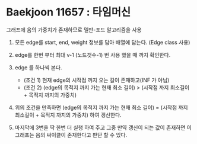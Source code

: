 # Baekjoon 11657 : 타임머신

그래프에 음의 가중치가 존재하므로 델만-포드 알고리즘을 사용

1. 모든 edge를 start, end, weight 정보를 담아 배열에 담는다. (Edge class 사용)

2. edge를 한번 부터 최대  v-1 (노드갯수-1) 번 사용 했을 때 까지 확인한다.

3. edge 를 하나씩 본다.
   - (조건 1) 현재 edge의 시작점 까지 오는 길이 존재하고(INF 가 아님) 
   - (조건 2) (edge의 목적지 까지 가는 현재 최소 길이) > (시작점 까지 최소길이 + 목적지 까지의 가중치)

4. 위의 조건을 만족하면 (edge의 목적지 까지 가는 현재 최소 길이) = (시작점 까지 최소길이 + 목적지 까지의 가중치) 하여 갱신한다.

5. 마지막에 3번을 딱 한번 더 실행 하여 주고 그중 만약 갱신이 되는 값이 존재하면 이 그래프는 음의 싸이클이 존재한다고 판단 할 수 있다.